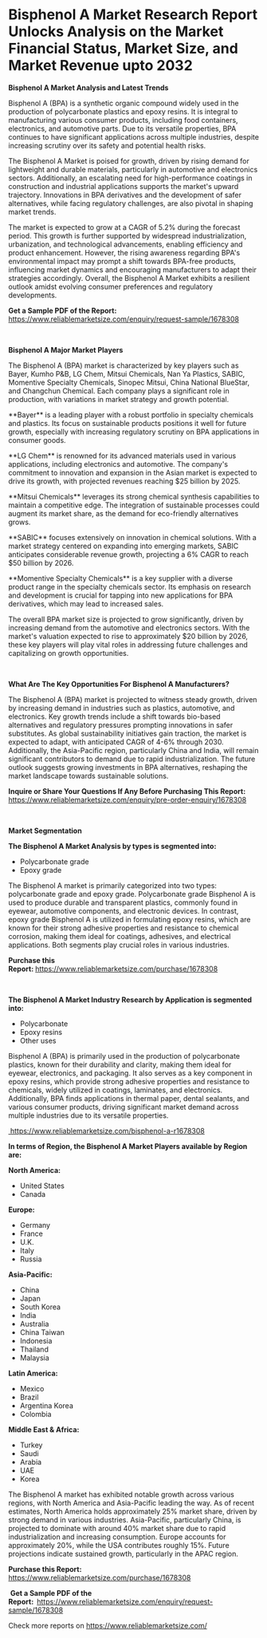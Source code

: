 <p><h1>Bisphenol A Market Research Report Unlocks Analysis on the Market Financial Status, Market Size, and Market Revenue upto 2032</h1></p><p><strong>Bisphenol A Market Analysis and Latest Trends</strong></p>
<p><p>Bisphenol A (BPA) is a synthetic organic compound widely used in the production of polycarbonate plastics and epoxy resins. It is integral to manufacturing various consumer products, including food containers, electronics, and automotive parts. Due to its versatile properties, BPA continues to have significant applications across multiple industries, despite increasing scrutiny over its safety and potential health risks.</p><p>The Bisphenol A Market is poised for growth, driven by rising demand for lightweight and durable materials, particularly in automotive and electronics sectors. Additionally, an escalating need for high-performance coatings in construction and industrial applications supports the market's upward trajectory. Innovations in BPA derivatives and the development of safer alternatives, while facing regulatory challenges, are also pivotal in shaping market trends.</p><p>The market is expected to grow at a CAGR of 5.2% during the forecast period. This growth is further supported by widespread industrialization, urbanization, and technological advancements, enabling efficiency and product enhancement. However, the rising awareness regarding BPA's environmental impact may prompt a shift towards BPA-free products, influencing market dynamics and encouraging manufacturers to adapt their strategies accordingly. Overall, the Bisphenol A Market exhibits a resilient outlook amidst evolving consumer preferences and regulatory developments.</p></p>
<p><strong>Get a Sample PDF of the Report:&nbsp;</strong> <a href="https://www.reliablemarketsize.com/enquiry/request-sample/1678308?utm_campaign=3530&utm_medium=2&utm_source=Github&utm_content=ia&utm_term=01042025&utm_id=bisphenol-a">https://www.reliablemarketsize.com/enquiry/request-sample/1678308</a></p>
<p>&nbsp;</p>
<p><strong>Bisphenol A Major Market Players</strong></p>
<p><p>The Bisphenol A (BPA) market is characterized by key players such as Bayer, Kumho P&B, LG Chem, Mitsui Chemicals, Nan Ya Plastics, SABIC, Momentive Specialty Chemicals, Sinopec Mitsui, China National BlueStar, and Changchun Chemical. Each company plays a significant role in production, with variations in market strategy and growth potential.</p><p>**Bayer** is a leading player with a robust portfolio in specialty chemicals and plastics. Its focus on sustainable products positions it well for future growth, especially with increasing regulatory scrutiny on BPA applications in consumer goods.</p><p>**LG Chem** is renowned for its advanced materials used in various applications, including electronics and automotive. The company's commitment to innovation and expansion in the Asian market is expected to drive its growth, with projected revenues reaching $25 billion by 2025.</p><p>**Mitsui Chemicals** leverages its strong chemical synthesis capabilities to maintain a competitive edge. The integration of sustainable processes could augment its market share, as the demand for eco-friendly alternatives grows.</p><p>**SABIC** focuses extensively on innovation in chemical solutions. With a market strategy centered on expanding into emerging markets, SABIC anticipates considerable revenue growth, projecting a 6% CAGR to reach $50 billion by 2026.</p><p>**Momentive Specialty Chemicals** is a key supplier with a diverse product range in the specialty chemicals sector. Its emphasis on research and development is crucial for tapping into new applications for BPA derivatives, which may lead to increased sales.</p><p>The overall BPA market size is projected to grow significantly, driven by increasing demand from the automotive and electronics sectors. With the market's valuation expected to rise to approximately $20 billion by 2026, these key players will play vital roles in addressing future challenges and capitalizing on growth opportunities.</p></p>
<p>&nbsp;</p>
<p><strong>What Are The Key Opportunities For Bisphenol A Manufacturers?</strong></p>
<p><p>The Bisphenol A (BPA) market is projected to witness steady growth, driven by increasing demand in industries such as plastics, automotive, and electronics. Key growth trends include a shift towards bio-based alternatives and regulatory pressures prompting innovations in safer substitutes. As global sustainability initiatives gain traction, the market is expected to adapt, with anticipated CAGR of 4-6% through 2030. Additionally, the Asia-Pacific region, particularly China and India, will remain significant contributors to demand due to rapid industrialization. The future outlook suggests growing investments in BPA alternatives, reshaping the market landscape towards sustainable solutions.</p></p>
<p><strong>Inquire or Share Your Questions If Any Before Purchasing This Report:</strong> <a href="https://www.reliablemarketsize.com/enquiry/pre-order-enquiry/1678308?utm_campaign=3530&utm_medium=2&utm_source=Github&utm_content=ia&utm_term=01042025&utm_id=bisphenol-a">https://www.reliablemarketsize.com/enquiry/pre-order-enquiry/1678308</a></p>
<p>&nbsp;</p>
<p><strong>Market Segmentation</strong></p>
<p><strong>The Bisphenol A Market Analysis by types is segmented into:</strong></p>
<p><ul><li>Polycarbonate grade</li><li>Epoxy grade</li></ul></p>
<p><p>The Bisphenol A market is primarily categorized into two types: polycarbonate grade and epoxy grade. Polycarbonate grade Bisphenol A is used to produce durable and transparent plastics, commonly found in eyewear, automotive components, and electronic devices. In contrast, epoxy grade Bisphenol A is utilized in formulating epoxy resins, which are known for their strong adhesive properties and resistance to chemical corrosion, making them ideal for coatings, adhesives, and electrical applications. Both segments play crucial roles in various industries.</p></p>
<p><strong>Purchase this Report:&nbsp;</strong><a href="https://www.reliablemarketsize.com/purchase/1678308?utm_campaign=3530&utm_medium=2&utm_source=Github&utm_content=ia&utm_term=01042025&utm_id=bisphenol-a">https://www.reliablemarketsize.com/purchase/1678308</a></p>
<p>&nbsp;</p>
<p><strong>The Bisphenol A Market Industry Research by Application is segmented into:</strong></p>
<p><ul><li>Polycarbonate</li><li>Epoxy resins</li><li>Other uses</li></ul></p>
<p><p>Bisphenol A (BPA) is primarily used in the production of polycarbonate plastics, known for their durability and clarity, making them ideal for eyewear, electronics, and packaging. It also serves as a key component in epoxy resins, which provide strong adhesive properties and resistance to chemicals, widely utilized in coatings, laminates, and electronics. Additionally, BPA finds applications in thermal paper, dental sealants, and various consumer products, driving significant market demand across multiple industries due to its versatile properties.</p></p>
<p><a href="https://www.reliablemarketsize.com/bisphenol-a-r1678308?utm_campaign=3530&utm_medium=2&utm_source=Github&utm_content=ia&utm_term=01042025&utm_id=bisphenol-a">&nbsp;https://www.reliablemarketsize.com/bisphenol-a-r1678308</a></p>
<p><strong>In terms of Region, the Bisphenol A Market Players available by Region are:</strong></p>
<p>
    <p> <strong> North America: </strong>
        <ul>
            <li>United States</li>
            <li>Canada</li>
        </ul>
        </p> 
    <p> <strong> Europe: </strong>
        <ul>
            <li>Germany</li>
            <li>France</li>
            <li>U.K.</li>
            <li>Italy</li>
            <li>Russia</li>
        </ul>
        </p> 
    <p> <strong> Asia-Pacific: </strong>
        <ul>
            <li>China</li>
            <li>Japan</li>
            <li>South Korea</li>
            <li>India</li>
            <li>Australia</li>
            <li>China Taiwan</li>
            <li>Indonesia</li>
            <li>Thailand</li>
            <li>Malaysia</li>
        </ul>
        </p> 
    <p> <strong> Latin America: </strong>
        <ul>
            <li>Mexico</li>
            <li>Brazil</li>
            <li>Argentina Korea</li>
            <li>Colombia</li>
        </ul>
        </p> 
    <p> <strong> Middle East & Africa: </strong>
        <ul>
            <li>Turkey</li>
            <li>Saudi</li>
            <li>Arabia</li>
            <li>UAE</li>
            <li>Korea</li>
        </ul>
    </p>
    </p>
<p><p>The Bisphenol A market has exhibited notable growth across various regions, with North America and Asia-Pacific leading the way. As of recent estimates, North America holds approximately 25% market share, driven by strong demand in various industries. Asia-Pacific, particularly China, is projected to dominate with around 40% market share due to rapid industrialization and increasing consumption. Europe accounts for approximately 20%, while the USA contributes roughly 15%. Future projections indicate sustained growth, particularly in the APAC region.</p></p>
<p><strong>Purchase this Report: </strong><a href="https://www.reliablemarketsize.com/purchase/1678308?utm_campaign=3530&utm_medium=2&utm_source=Github&utm_content=ia&utm_term=01042025&utm_id=bisphenol-a">https://www.reliablemarketsize.com/purchase/1678308</a></p>
<p>&nbsp;<strong>Get a Sample PDF of the Report:&nbsp;&nbsp;</strong><a href="https://www.reliablemarketsize.com/enquiry/request-sample/1678308?utm_campaign=3530&utm_medium=2&utm_source=Github&utm_content=ia&utm_term=01042025&utm_id=bisphenol-a">https://www.reliablemarketsize.com/enquiry/request-sample/1678308</a></p>
<p><strong></strong></p>
<p>Check more reports on <a href="https://www.reliablemarketsize.com/?utm_campaign=3530&utm_medium=2&utm_source=Github&utm_content=ia&utm_term=01042025&utm_id=bisphenol-a">https://www.reliablemarketsize.com/</a></p>